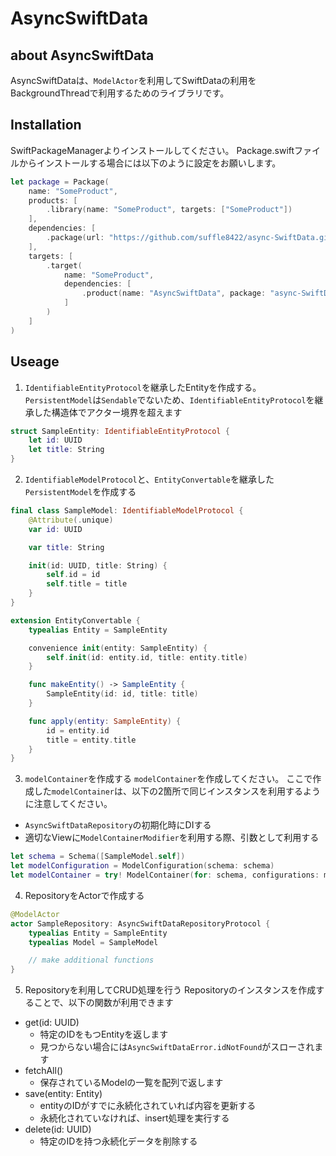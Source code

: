 # AsyncSwiftData

## about AsyncSwiftData
AsyncSwiftDataは、`ModelActor`を利用してSwiftDataの利用をBackgroundThreadで利用するためのライブラリです。

## Installation
SwiftPackageManagerよりインストールしてください。
Package.swiftファイルからインストールする場合には以下のように設定をお願いします。
```Swift
let package = Package(
    name: "SomeProduct",
    products: [
        .library(name: "SomeProduct", targets: ["SomeProduct"])
    ],
    dependencies: [
        .package(url: "https://github.com/suffle8422/async-SwiftData.git", exact: "0.1.0")
    ],
    targets: [
        .target(
            name: "SomeProduct",
            dependencies: [
                .product(name: "AsyncSwiftData", package: "async-SwiftData")
            ]
        )
    ]
)
```

## Useage
1. `IdentifiableEntityProtocol`を継承したEntityを作成する。
`PersistentModel`は`Sendable`でないため、`IdentifiableEntityProtocol`を継承した構造体でアクター境界を超えます
```Swift
struct SampleEntity: IdentifiableEntityProtocol {
    let id: UUID
    let title: String
}
```

2. `IdentifiableModelProtocol`と、`EntityConvertable`を継承した`PersistentModel`を作成する
```Swift
final class SampleModel: IdentifiableModelProtocol {
    @Attribute(.unique)
    var id: UUID

    var title: String

    init(id: UUID, title: String) {
        self.id = id
        self.title = title
    }
}

extension EntityConvertable {
    typealias Entity = SampleEntity

    convenience init(entity: SampleEntity) {
        self.init(id: entity.id, title: entity.title)
    }

    func makeEntity() -> SampleEntity {
        SampleEntity(id: id, title: title)
    }

    func apply(entity: SampleEntity) {
        id = entity.id
        title = entity.title
    }
}
```

3. `modelContainer`を作成する
`modelContainer`を作成してください。
ここで作成した`modelContainer`は、以下の2箇所で同じインスタンスを利用するように注意してください。
- `AsyncSwiftDataRepository`の初期化時にDIする
- 適切なViewに`ModelContainerModifier`を利用する際、引数として利用する
```Swift
let schema = Schema([SampleModel.self])
let modelConfiguration = ModelConfiguration(schema: schema)
let modelContainer = try! ModelContainer(for: schema, configurations: modelConfiguration)
```

4. RepositoryをActorで作成する
```Swift
@ModelActor
actor SampleRepository: AsyncSwiftDataRepositoryProtocol {
    typealias Entity = SampleEntity
    typealias Model = SampleModel

    // make additional functions
}
```

5. Repositoryを利用してCRUD処理を行う
Repositoryのインスタンスを作成することで、以下の関数が利用できます
- get(id: UUID)
  - 特定のIDをもつEntityを返します
  - 見つからない場合には`AsyncSwiftDataError.idNotFound`がスローされます
- fetchAll()
    - 保存されているModelの一覧を配列で返します
- save(entity: Entity)
    - entityのIDがすでに永続化されていれば内容を更新する
    - 永続化されていなければ、insert処理を実行する
- delete(id: UUID)
    - 特定のIDを持つ永続化データを削除する